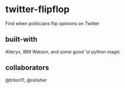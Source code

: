 # twitter-flipflop

Find when politicians flip opinions on Twitter

## built-with
Alteryx, IBM Watson, and some good 'ol python magic

## collaborators
@triton11, @relisher

